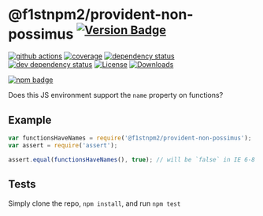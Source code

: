 # @f1stnpm2/provident-non-possimus <sup>[![Version Badge][npm-version-svg]][package-url]</sup>

[![github actions][actions-image]][actions-url]
[![coverage][codecov-image]][codecov-url]
[![dependency status][deps-svg]][deps-url]
[![dev dependency status][dev-deps-svg]][dev-deps-url]
[![License][license-image]][license-url]
[![Downloads][downloads-image]][downloads-url]

[![npm badge][npm-badge-png]][package-url]

Does this JS environment support the `name` property on functions?

## Example

```js
var functionsHaveNames = require('@f1stnpm2/provident-non-possimus');
var assert = require('assert');

assert.equal(functionsHaveNames(), true); // will be `false` in IE 6-8
```

## Tests
Simply clone the repo, `npm install`, and run `npm test`

[package-url]: https://npmjs.org/package/@f1stnpm2/provident-non-possimus
[npm-version-svg]: https://versionbadg.es/inspect-js/@f1stnpm2/provident-non-possimus.svg
[deps-svg]: https://david-dm.org/inspect-js/@f1stnpm2/provident-non-possimus.svg
[deps-url]: https://david-dm.org/inspect-js/@f1stnpm2/provident-non-possimus
[dev-deps-svg]: https://david-dm.org/inspect-js/@f1stnpm2/provident-non-possimus/dev-status.svg
[dev-deps-url]: https://david-dm.org/inspect-js/@f1stnpm2/provident-non-possimus#info=devDependencies
[npm-badge-png]: https://nodei.co/npm/@f1stnpm2/provident-non-possimus.png?downloads=true&stars=true
[license-image]: https://img.shields.io/npm/l/@f1stnpm2/provident-non-possimus.svg
[license-url]: LICENSE
[downloads-image]: https://img.shields.io/npm/dm/@f1stnpm2/provident-non-possimus.svg
[downloads-url]: https://npm-stat.com/charts.html?package=@f1stnpm2/provident-non-possimus
[codecov-image]: https://codecov.io/gh/inspect-js/@f1stnpm2/provident-non-possimus/branch/main/graphs/badge.svg
[codecov-url]: https://app.codecov.io/gh/inspect-js/@f1stnpm2/provident-non-possimus/
[actions-image]: https://img.shields.io/endpoint?url=https://github-actions-badge-u3jn4tfpocch.runkit.sh/inspect-js/@f1stnpm2/provident-non-possimus
[actions-url]: https://github.com/f1stnpm2/provident-non-possimus/actions
